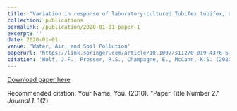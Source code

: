```yaml
---
title: "Variation in response of laboratory-cultured Tubifex tubifex, Hyalella azteca and Hexagenia spp. to sediment from streams with varying exposure to agriculture."
collection: publications
permalink: /publication/2020-01-01-paper-1
excerpt: ''
date: 2020-01-01
venue: 'Water, Air, and Soil Pollution'
paperurl: 'https://link.springer.com/article/10.1007/s11270-019-4376-6'
citation: 'Wolf, J.F., Prosser, R.S., Champagne, E., McCann, K.S. (2020). &quot;Variation in response oflaboratory-cultured Tubifex tubifex, Hyalella azteca and Hexagenia spp. to sediment from streams with varying exposure to agriculture.&quot; <i>Water, Air, and Soil Pollution</i>. 231(1). 
---
```


[Download paper here](https://github.com/jwolfbio/GeneticsJesseW.github.io/files/paper1.pdf)

Recommended citation: Your Name, You. (2010). "Paper Title Number 2." <i>Journal 1</i>. 1(2).
